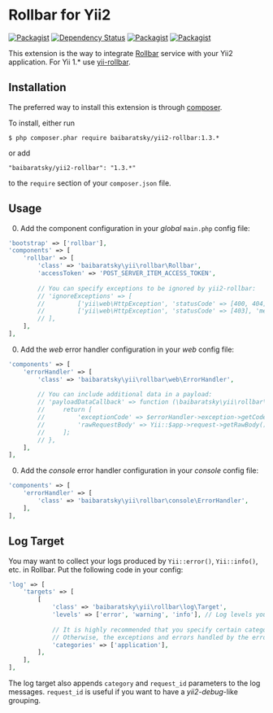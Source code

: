 Rollbar for Yii2
================
[![Packagist](https://img.shields.io/packagist/l/baibaratsky/yii2-rollbar.svg)](https://github.com/baibaratsky/yii2-rollbar/blob/master/LICENSE.md)
[![Dependency Status](https://www.versioneye.com/user/projects/55ba6130653762001a00189a/badge.svg?style=flat)](https://www.versioneye.com/user/projects/55ba6130653762001a00189a)
[![Packagist](https://img.shields.io/packagist/v/baibaratsky/yii2-rollbar.svg)](https://packagist.org/packages/baibaratsky/yii2-rollbar)
[![Packagist](https://img.shields.io/packagist/dt/baibaratsky/yii2-rollbar.svg)](https://packagist.org/packages/baibaratsky/yii2-rollbar)

This extension is the way to integrate [Rollbar](http://rollbar.com/) service with your Yii2 application.
For Yii 1.* use [yii-rollbar](https://github.com/baibaratsky/yii-rollbar).


Installation
------------
The preferred way to install this extension is through [composer](http://getcomposer.org/download/). 

 To install, either run
 ```
 $ php composer.phar require baibaratsky/yii2-rollbar:1.3.*
 ```
 or add
 ```
 "baibaratsky/yii2-rollbar": "1.3.*"
 ```
 to the `require` section of your `composer.json` file.


Usage
-----
0. Add the component configuration in your *global* `main.php` config file:
 ```php
 'bootstrap' => ['rollbar'],
 'components' => [
     'rollbar' => [
         'class' => 'baibaratsky\yii\rollbar\Rollbar',
         'accessToken' => 'POST_SERVER_ITEM_ACCESS_TOKEN',
         
         // You can specify exceptions to be ignored by yii2-rollbar:
         // 'ignoreExceptions' => [
         //         ['yii\web\HttpException', 'statusCode' => [400, 404]],
         //         ['yii\web\HttpException', 'statusCode' => [403], 'message' => ['This action is forbidden']],
         // ],
     ],
 ],
 ```

0. Add the *web* error handler configuration in your *web* config file:
 ```php
 'components' => [
     'errorHandler' => [
         'class' => 'baibaratsky\yii\rollbar\web\ErrorHandler',
         
         // You can include additional data in a payload:
         // 'payloadDataCallback' => function (\baibaratsky\yii\rollbar\web\ErrorHandler $errorHandler) {
         //     return [
         //         'exceptionCode' => $errorHandler->exception->getCode(),
         //         'rawRequestBody' => Yii::$app->request->getRawBody(),
         //     ];
         // },
     ],
 ],
 ```

0. Add the *console* error handler configuration in your *console* config file:
 ```php
 'components' => [
     'errorHandler' => [
         'class' => 'baibaratsky\yii\rollbar\console\ErrorHandler',
     ],
 ],
 ```


Log Target
----------
You may want to collect your logs produced by `Yii::error()`, `Yii::info()`, etc. in Rollbar.
Put the following code in your config:
 ```php
 'log' => [
     'targets' => [
         [
             'class' => 'baibaratsky\yii\rollbar\log\Target',
             'levels' => ['error', 'warning', 'info'], // Log levels you want to appear in Rollbar
             
             // It is highly recommended that you specify certain categories.
             // Otherwise, the exceptions and errors handled by the error handlers will be duplicated.
             'categories' => ['application'],
         ],
     ],
 ],
 ```

The log target also appends `category` and `request_id` parameters to the log messages.
`request_id` is useful if you want to have a *yii2-debug*-like  grouping.